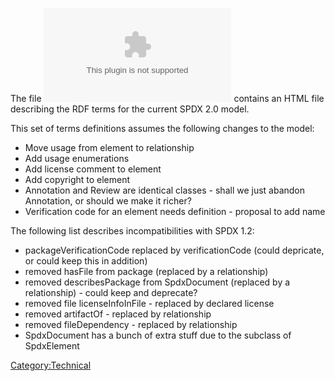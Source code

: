 The file ![spdx-rdf-terms.zip](spdx-rdf-terms.zip "spdx-rdf-terms.zip")
contains an HTML file describing the RDF terms for the current SPDX 2.0
model.

This set of terms definitions assumes the following changes to the
model:

  - Move usage from element to relationship
  - Add usage enumerations
  - Add license comment to element
  - Add copyright to element
  - Annotation and Review are identical classes - shall we just abandon
    Annotation, or should we make it richer?
  - Verification code for an element needs definition - proposal to add
    name

The following list describes incompatibilities with SPDX 1.2:

  - packageVerificationCode replaced by verificationCode (could
    depricate, or could keep this in addition)
  - removed hasFile from package (replaced by a relationship)
  - removed describesPackage from SpdxDocument (replaced by a
    relationship) - could keep and deprecate?
  - removed file licenseInfoInFile - replaced by declared license
  - removed artifactOf - replaced by relationship
  - removed fileDependency - replaced by relationship
  - SpdxDocument has a bunch of extra stuff due to the subclass of
    SpdxElement

[Category:Technical](Category:Technical "wikilink")
